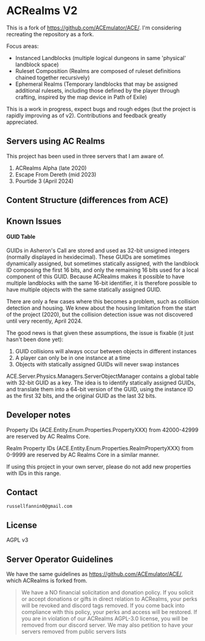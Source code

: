 # ACRealms V2

This is a fork of https://github.com/ACEmulator/ACE/. I'm considering recreating the repository as a fork.

Focus areas:
 - Instanced Landblocks (multiple logical dungeons in same 'physical' landblock space)
 - Ruleset Composition (Realms are composed of ruleset definitions chained together recursively)
 - Ephemeral Realms (Temporary landblocks that may be assigned additional rulesets, including those defined by the player through crafting, inspired by the map device in Path of Exile)

 This is a work in progress, expect bugs and rough edges (but the project is rapidly improving as of v2). Contributions and feedback greatly appreciated.


## Servers using AC Realms

This project has been used in three servers that I am aware of.
1. ACRealms Alpha (late 2020)
2. Escape From Dereth (mid 2023)
3. Pourtide 3 (April 2024)

## Content Structure (differences from ACE)


## Known Issues

#### GUID Table

GUIDs in Asheron's Call are stored and used as 32-bit unsigned integers (normally displayed in hexidecimal).
These GUIDs are sometimes dynamically assigned, but sometimes statically assigned, with the landblock ID composing the first 16 bits, and only the remaining 16 bits used for a local component of this GUID.
Because ACRealms makes it possible to have multiple landblocks with the same 16-bit identifier, it is therefore possible to have multiple objects with the same statically assigned GUID.

There are only a few cases where this becomes a problem, such as collision detection and housing. We knew about the housing limitation from the start of the project (2020), but the collision detection issue was not discovered until very recently, April 2024.

The good news is that given these assumptions, the issue is fixable (it just hasn't been done yet):
1. GUID collisions will always occur between objects in different instances
2. A player can only be in one instance at a time
3. Objects with statically assigned GUIDs will never swap instances

ACE.Server.Physics.Managers.ServerObjectManager contains a global table with 32-bit GUID as a key. The idea is to identify statically assigned GUIDs, and translate them into a 64-bit version of the GUID, using the instance ID as the first 32 bits, and the original GUID as the last 32 bits.


## Developer notes

Property IDs (ACE.Entity.Enum.Properties.PropertyXXX) from 42000-42999 are reserved by AC Realms Core. 

Realm Property IDs (ACE.Entity.Enum.Properties.RealmPropertyXXX) from 0-9999 are reserved by AC Realms Core in a similar manner.

If using this project in your own server, please do not add new properties with IDs in this range.

## Contact

`russellfannin0@gmail.com`


## License

AGPL v3

## Server Operator Guidelines

We have the same guidelines as https://github.com/ACEmulator/ACE/, which ACRealms is forked from.

> We have a NO financial solicitation and donation policy. If you solicit or accept donations or gifts in direct relation to ACRealms, your perks will be revoked and discord tags removed. If you come back into compliance with this policy, your perks and access will be restored.
> If you are in violation of our ACRealms AGPL-3.0 license, you will be removed from our discord server. We may also petition to have your servers removed from public servers lists
